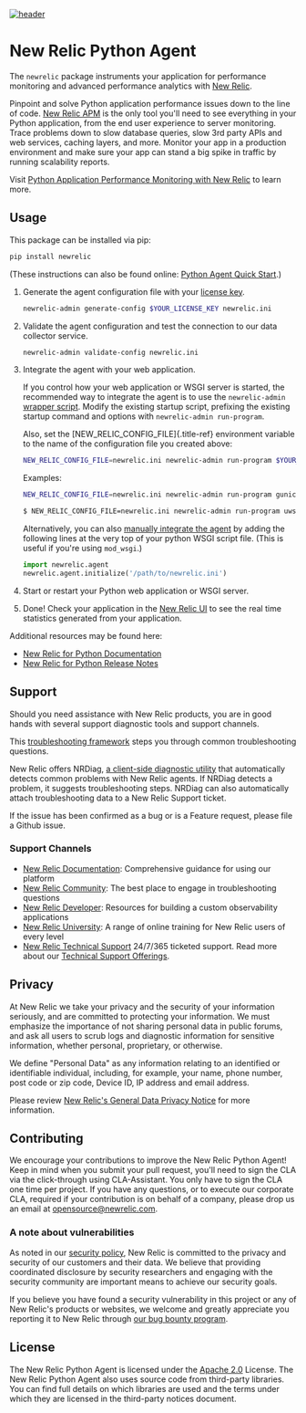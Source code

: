 [![header](https://github.com/newrelic/opensource-website/raw/main/src/images/categories/Community_Plus.png)](https://opensource.newrelic.com/oss-category/#community-plus)

# New Relic Python Agent

The `newrelic` package instruments your application for performance
monitoring and advanced performance analytics with [New
Relic](http://newrelic.com).

Pinpoint and solve Python application performance issues down to the
line of code. [New Relic
APM](http://newrelic.com/application-monitoring) is the only tool
you\'ll need to see everything in your Python application, from the end
user experience to server monitoring. Trace problems down to slow
database queries, slow 3rd party APIs and web services, caching layers,
and more. Monitor your app in a production environment and make sure
your app can stand a big spike in traffic by running scalability
reports.

Visit [Python Application Performance Monitoring with New
Relic](http://newrelic.com/python) to learn more.

## Usage

This package can be installed via pip:

```bash
pip install newrelic
```

(These instructions can also be found online: [Python Agent Quick
Start](https://docs.newrelic.com/docs/agents/python-agent/getting-started/python-agent-quick-start).)

1. Generate the agent configuration file with your [license
    key](https://docs.newrelic.com/docs/accounts-partnerships/accounts/account-setup/license-key).

    ```bash
    newrelic-admin generate-config $YOUR_LICENSE_KEY newrelic.ini
    ```

2. Validate the agent configuration and test the connection to our data
    collector service.

    ```bash
    newrelic-admin validate-config newrelic.ini
    ```

3. Integrate the agent with your web application.

    If you control how your web application or WSGI server is started,
    the recommended way to integrate the agent is to use the
    `newrelic-admin` [wrapper
    script](https://docs.newrelic.com/docs/agents/python-agent/installation-configuration/python-agent-integration#wrapper-script).
    Modify the existing startup script, prefixing the existing startup
    command and options with `newrelic-admin run-program`.

    Also, set the [NEW_RELIC_CONFIG_FILE]{.title-ref} environment
    variable to the name of the configuration file you created above:

    ```bash
    NEW_RELIC_CONFIG_FILE=newrelic.ini newrelic-admin run-program $YOUR_COMMAND_OPTIONS
    ```

    Examples:

    ```bash
    NEW_RELIC_CONFIG_FILE=newrelic.ini newrelic-admin run-program gunicorn -c config.py test_site.wsgi

    $ NEW_RELIC_CONFIG_FILE=newrelic.ini newrelic-admin run-program uwsgi uwsgi_config.ini
    ```

    Alternatively, you can also [manually integrate the
    agent](https://docs.newrelic.com/docs/agents/python-agent/installation-configuration/python-agent-integration#manual-integration)
    by adding the following lines at the very top of your python WSGI
    script file. (This is useful if you\'re using `mod_wsgi`.)

    ``` python
    import newrelic.agent
    newrelic.agent.initialize('/path/to/newrelic.ini')
    ```

4. Start or restart your Python web application or WSGI server.

5. Done! Check your application in the [New Relic
    UI](https://rpm.newrelic.com) to see the real time statistics
    generated from your application.

Additional resources may be found here:

- [New Relic for Python
    Documentation](https://docs.newrelic.com/docs/agents/python-agent)
- [New Relic for Python Release
    Notes](https://docs.newrelic.com/docs/release-notes/agent-release-notes/python-release-notes)

## Support

Should you need assistance with New Relic products, you are in good
hands with several support diagnostic tools and support channels.

This [troubleshooting
framework](https://discuss.newrelic.com/t/troubleshooting-frameworks/108787)
steps you through common troubleshooting questions.

New Relic offers NRDiag, [a client-side diagnostic
utility](https://docs.newrelic.com/docs/using-new-relic/cross-product-functions/troubleshooting/new-relic-diagnostics)
that automatically detects common problems with New Relic agents. If
NRDiag detects a problem, it suggests troubleshooting steps. NRDiag can
also automatically attach troubleshooting data to a New Relic Support
ticket.

If the issue has been confirmed as a bug or is a Feature request, please
file a Github issue.

### Support Channels

- [New Relic
    Documentation](https://docs.newrelic.com/docs/agents/python-agent):
    Comprehensive guidance for using our platform
- [New Relic
    Community](https://discuss.newrelic.com/c/support-products-agents/python-agent):
    The best place to engage in troubleshooting questions
- [New Relic Developer](https://developer.newrelic.com/): Resources
    for building a custom observability applications
- [New Relic University](https://learn.newrelic.com/): A range of
    online training for New Relic users of every level
- [New Relic Technical Support](https://support.newrelic.com/)
    24/7/365 ticketed support. Read more about our [Technical Support
    Offerings](https://docs.newrelic.com/docs/licenses/license-information/general-usage-licenses/support-plan).

## Privacy

At New Relic we take your privacy and the security of your information
seriously, and are committed to protecting your information. We must
emphasize the importance of not sharing personal data in public forums,
and ask all users to scrub logs and diagnostic information for sensitive
information, whether personal, proprietary, or otherwise.

We define \"Personal Data\" as any information relating to an identified
or identifiable individual, including, for example, your name, phone
number, post code or zip code, Device ID, IP address and email address.

Please review [New Relic\'s General Data Privacy
Notice](https://newrelic.com/termsandconditions/privacy) for more
information.

## Contributing

We encourage your contributions to improve the New Relic Python Agent!
Keep in mind when you submit your pull request, you\'ll need to sign the
CLA via the click-through using CLA-Assistant. You only have to sign the
CLA one time per project. If you have any questions, or to execute our
corporate CLA, required if your contribution is on behalf of a company,
please drop us an email at <opensource@newrelic.com>.

### A note about vulnerabilities

As noted in our [security
policy](https://github.com/newrelic/newrelic-python-agent/security/policy),
New Relic is committed to the privacy and security of our customers and
their data. We believe that providing coordinated disclosure by security
researchers and engaging with the security community are important means
to achieve our security goals.

If you believe you have found a security vulnerability in this project
or any of New Relic\'s products or websites, we welcome and greatly
appreciate you reporting it to New Relic through [our bug bounty
program](https://docs.newrelic.com/docs/security/security-privacy/information-security/report-security-vulnerabilities/).

## License

The New Relic Python Agent is licensed under the [Apache
2.0](http://apache.org/licenses/LICENSE-2.0.txt) License. The New Relic
Python Agent also uses source code from third-party libraries. You can
find full details on which libraries are used and the terms under which
they are licensed in the third-party notices document.
